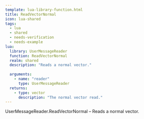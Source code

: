 ```yaml
---
template: lua-library-function.html
title: ReadVectorNormal
icon: lua-shared
tags:
  - lua
  - shared
  - needs-verification
  - needs-example
lua:
  library: UserMessageReader
  function: ReadVectorNormal
  realm: shared
  description: "Reads a normal vector."
  
  arguments:
    - name: "reader"
      type: UserMessageReader
  returns:
    - type: vector
      description: "The normal vector read."
---
```


<div class="lua__search__keywords">
UserMessageReader.ReadVectorNormal &#x2013; Reads a normal vector.
</div>
